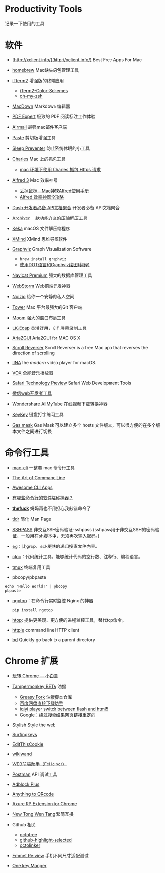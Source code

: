 # Productivity Tools 

记录一下使用的工具



# 软件

+ [http://xclient.info/](http://xclient.info/) Best Free Apps For Mac


+ [homebrew](https://brew.sh/) Mac缺失的包管理工具
+ [iTterm2](http://www.iterm2.com/) 增强版的终端应用
  + [iTerm2-Color-Schemes](https://github.com/mbadolato/iTerm2-Color-Schemes)
  + [oh-my-zsh](http://ohmyz.sh/) 
+ [MacDown](https://macdown.uranusjr.com/) Markdown 编辑器
+ [PDF Expert](http://xclient.info/s/pdf-expert-for-mac.html)  极致的 PDF 阅读标注工作体验 
+ [Airmail](http://xclient.info/s/airmail.html)  最强mac邮件客户端
+ [Paste](http://xclient.info/s/paste-for-mac.html) 剪切板增强工具 
+ [Sleep Preventer](http://xclient.info/s/sleep-preventer.html) 防止系统休眠的小工具


+ [Charles](http://xclient.info/s/charles.html) Mac 上的抓包工具
   - [mac 环境下使用 Charles 抓包 Https 请求](https://segmentfault.com/a/1190000005070614)


+ [Alfred 3](http://xclient.info/s/alfred.html) Mac 效率神器
  + [丢掉鼠标－Mac神软Alfred使用手册](http://wellsnake.com/jekyll/update/2014/06/15/001/)
  + [Alfred 效率神器全攻略](http://blog.surfacew.com/tool/2016/08/03/Alfred/)


+ [Dash 开发者必备 API文档聚合](http://xclient.info/s/dash.html) 开发者必备 API文档聚合


+ [Archiver](http://xclient.info/s/archiver.html) 一款功能齐全的压缩解压工具
+ [Keka](http://www.kekaosx.com/zh-cn/) macOS 文件解压缩程序
+ [XMind](http://www.xmindchina.net/) XMind 思维导图软件
+ [Graphviz](http://www.graphviz.org/) Graph Visualization Software
  + `brew install graphviz`
  + [使用DOT语言和Graphviz绘图(翻译)](https://casatwy.com/shi-yong-dotyu-yan-he-graphvizhui-tu-fan-yi.html)
+ [Navicat Premium](http://xclient.info/s/navicat-premium.html) 强大的数据库管理工具
+ [WebStorm](http://xclient.info/s/web-storm.html) Web前端开发神器
+ [Noizio](http://xclient.info/s/noizio.html) 给你一个安静的私人空间
+ [Tower](http://xclient.info/s/tower.html)  Mac 平台最强大的Git 客户端
+ [Moom](http://xclient.info/s/moom.html) 强大的窗口布局工具
+ [LICEcap](http://www.cockos.com/licecap/) 灵活好用，GIF 屏幕录制工具
+ [Aria2GUI](https://github.com/yangshun1029/aria2gui) Aria2GUI for MAC OS X
+ [Scroll Reverser](https://pilotmoon.com/scrollreverser/) Scroll Reverser is a free Mac app that reverses the direction of scrolling
+ [IINA](https://lhc70000.github.io/iina/)The *modern* video player for macOS.
+ [VOX](http://xclient.info/s/vox.html) 全能音乐播放器
+ [Safari Technology Preview](https://developer.apple.com/safari/download/) Safari Web Development Tools
+ [微信web开发者工具](https://mp.weixin.qq.com/wiki/10/e5f772f4521da17fa0d7304f68b97d7e.html#Chrome_DevTools)
+ [Wondershare AllMyTube](http://xclient.info/s/wondershare-allmytube.html) 在线视频下载转换神器
+ [KeyKey](http://xclient.info/s/keykey.html) 键盘打字练习工具
+ [Gas mask](http://xclient.info/s/gas-mask.html) Gas Mask 可以建立多个 hosts 文件版本，可以很方便的在多个版本文件之间进行切换


# 命令行工具

+ [mac-cli](https://github.com/guarinogabriel/mac-cli/) 一整套 mac 命令行工具
+ [The Art of Command Line](https://github.com/jlevy/the-art-of-command-line/blob/master/README-zh.md)
+ [Awesome CLI Apps](https://github.com/aharris88/awesome-cli-apps)
+ [有哪些命令行的软件堪称神器？](https://www.zhihu.com/question/59227720)
+ [**thefuck**](https://github.com/nvbn/thefuck) 妈妈再也不用担心我敲错命令了
+ [tldr](https://github.com/tldr-pages/tldr) 简化 Man Page
+ [SSHPASS](https://gist.github.com/arunoda/7790979) 非交互SSH密码验证-sshpass (sshpass用于非交互SSH的密码验证，一般用在sh脚本中，无须再次输入密码。)


+ [ag](https://github.com/ggreer/the_silver_searcher)：比grep、ack更快的递归搜索文件内容。


+ [cloc]((https://github.com/AlDanial/cloc))：代码统计工具，能够统计代码的空行数、注释行、编程语言。

+ [tmux](http://cenalulu.github.io/linux/tmux/) 终端复用工具

+ pbcopy/pbpaste
```
echo 'Hello World!' | pbcopy
pbpaste
```

+ [ngxtop](https://github.com/lebinh/ngxtop)：在命令行实时监控 Nginx 的神器

  `pip install ngxtop`

+ [htop](https://hisham.hm/htop/): 提供更美观、更方便的进程监控工具，替代top命令。

+ [httpie](https://httpie.org/) command line HTTP client

+ [bd](https://github.com/vigneshwaranr/bd) Quickly go back to a parent directory

# Chrome 扩展

+ [玩转 Chrome -- 小白篇](https://slides.com/xy2/how-to-use-chrome-01)


+ [Tampermonkey BETA](https://chrome.google.com/webstore/detail/tampermonkey-beta/gcalenpjmijncebpfijmoaglllgpjagf) 油猴
  + [Greasy Fork](https://greasyfork.org/zh-CN) 油猴脚本仓库
  + [百度网盘直接下载助手](https://greasyfork.org/zh-CN/scripts/23635-%E7%99%BE%E5%BA%A6%E7%BD%91%E7%9B%98%E7%9B%B4%E6%8E%A5%E4%B8%8B%E8%BD%BD%E5%8A%A9%E6%89%8B)
  + [iqiyi player switch between flash and html5](https://github.com/gooyie/userscript-iqiyi-player-switch)
  + [Google：绕过搜索结果网页链接重定向](https://greasyfork.org/zh-CN/scripts/14150-google-%E7%BB%95%E8%BF%87%E6%90%9C%E7%B4%A2%E7%BB%93%E6%9E%9C%E7%BD%91%E9%A1%B5%E9%93%BE%E6%8E%A5%E9%87%8D%E5%AE%9A%E5%90%91)
+ [Stylish](https://userstyles.org/) Style the web
+ [Surfingkeys](https://chrome.google.com/webstore/detail/gfbliohnnapiefjpjlpjnehglfpaknnc)
+ [EditThisCookie](http://www.editthiscookie.com/)
+ [wikiwand](http://www.wikiwand.com/) 
+ [WEB前端助手（FeHelper）](https://www.baidufe.com/fehelper)
+ [Postman](https://chrome.google.com/webstore/detail/postman/fhbjgbiflinjbdggehcddcbncdddomop?hl=zh-CN) API 调试工具
+ [Adblock Plus](https://chrome.google.com/webstore/detail/cfhdojbkjhnklbpkdaibdccddilifddb)
+ [Anything to QRcode](https://chrome.google.com/webstore/detail/calkaljlpglgogjfcidhlmmlgjnpmnmf)
+ [Axure RP Extension for Chrome](https://chrome.google.com/webstore/detail/axure-rp-extension-for-ch/dogkpdfcklifaemcdfbildhcofnopogp)
+ [New Tong Wen Tang](https://chrome.google.com/webstore/detail/new-tong-wen-tang/ldmgbgaoglmaiblpnphffibpbfchjaeg) 繁简互换
+ Github 相关
  - [octotree](https://github.com/buunguyen/octotree)  
  - [github-highlight-selected](https://chrome.google.com/webstore/detail/github-highlight-selected/lhiklbgjcblimmjjflobpncgihagcmbj) 
  - [octolinker](https://octolinker.github.io/)
+ [Emmet Re:view](https://chrome.google.com/webstore/detail/emmet-review/epejoicbhllgiimigokgjdoijnpaphdp) 手机不同尺寸适配测试
+ [One key Manger](https://chrome.google.com/webstore/detail/%E4%B8%80%E9%94%AE%E7%AE%A1%E7%90%86/kfjmkgngkgpgjdoealkmmajmmhpnffoj)


